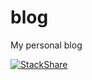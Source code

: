 # blog
My personal blog

[![StackShare](https://img.shields.io/badge/tech-stack-0690fa.svg?style=flat)](https://stackshare.io/paulshibanov/blog)